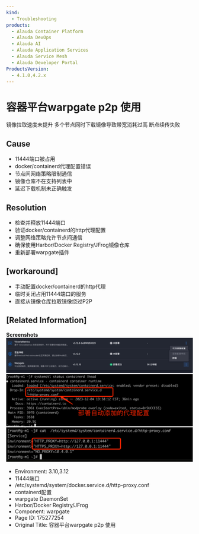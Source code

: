 ```yaml
---
kind:
  - Troubleshooting
products:
  - Alauda Container Platform
  - Alauda DevOps
  - Alauda AI
  - Alauda Application Services
  - Alauda Service Mesh
  - Alauda Developer Portal
ProductsVersion:
  - 4.1.0,4.2.x
---
```

<!-- A type of document that involves encountering a fault, diagnosing it, performing root cause analysis, and providing solutions. -->

# 容器平台warpgate p2p 使用

镜像拉取速度未提升 多个节点同时下载镜像导致带宽消耗过高 断点续传失败

## Cause
- 11444端口被占用
- docker/containerd代理配置错误
- 节点间网络策略限制通信
- 镜像仓库不在支持列表中
- 延迟下载机制未正确触发

## Resolution
- 检查并释放11444端口
- 验证docker/containerd的http代理配置
- 调整网络策略允许节点间通信
- 确保使用Harbor/Docker Registry/JFrog镜像仓库
- 重新部署warpgate插件

## [workaround]
- 手动配置docker/containerd的http代理
- 临时关闭占用11444端口的服务
- 直接从镜像仓库拉取镜像绕过P2P

## [Related Information]
**Screenshots**
![](assets/rong-qi-ping-tai-warpgate-p2p-shi-yong/image-2023-12-5_15-11-49.png)
![](assets/rong-qi-ping-tai-warpgate-p2p-shi-yong/image-2023-12-5_15-11-59.png)
![](assets/rong-qi-ping-tai-warpgate-p2p-shi-yong/image-2023-12-5_15-12-12.png)
- Environment: 3.10,3.12
- 11444端口
- /etc/systemd/system/docker.service.d/http-proxy.conf
- containerd配置
- warpgate DaemonSet
- Harbor/Docker Registry/JFrog
- Component: warpgate
- Page ID: 175277254
- Original Title: 容器平台warpgate p2p 使用
